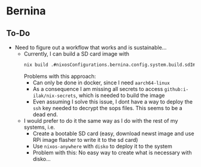 # Bernina

## To-Do

- Need to figure out a workflow that works and is sustainable...
  - Currently, I can build a SD card image with
    ```bash
    nix build .#nixosConfigurations.bernina.config.system.build.sdImage
    ```
    Problems with this approach:
    - Can only be done in docker, since I need `aarch64-linux`
    - As a consequence I am missing all secrets to access `github:i-ilak/nix-secrets`, which is needed to build the image
    - Even assuming I solve this issue, I dont have a way to deploy the `ssh` key needed to decrypt the sops files.
      This seems to be a dead end.
  - I would prefer to do it the same way as I do with the rest of my systems, i.e.
    - Create a bootable SD card (easy, download newst image and use RPi image flasher to write it to the sd card)
    - Use `nixos-anywhere` with `disko` to deploy it to the system
    - Problem with this: No easy way to create what is necessary with disko...
